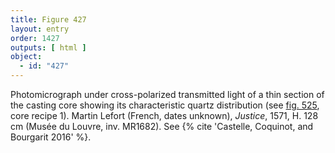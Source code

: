 ```yaml
---
title: Figure 427
layout: entry
order: 1427
outputs: [ html ]
object:
  - id: "427"
---
```


Photomicrograph under cross-polarized transmitted light of a thin section of the casting core showing its characteristic quartz distribution (see [fig. 525](/visual-atlas/525/), core recipe 1). Martin Lefort (French, dates unknown), *Justice*, 1571, H. 128 cm (Musée du Louvre, inv. MR1682). See {% cite 'Castelle, Coquinot, and Bourgarit 2016' %}.
